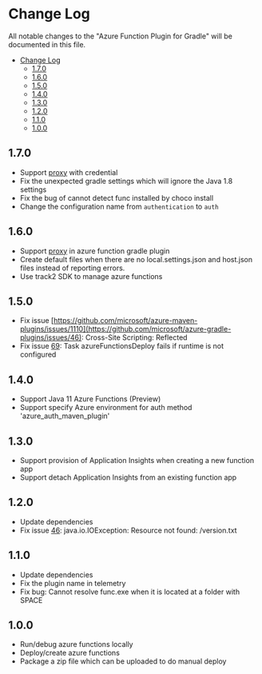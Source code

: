 # Change Log
All notable changes to the "Azure Function Plugin for Gradle" will be documented in this file.
- [Change Log](#change-log)
  - [1.7.0](#160)
  - [1.6.0](#160)
  - [1.5.0](#150)
  - [1.4.0](#140)
  - [1.3.0](#130)
  - [1.2.0](#120)
  - [1.1.0](#110)
  - [1.0.0](#100)

## 1.7.0
- Support [proxy](https://github.com/microsoft/azure-gradle-plugins/wiki/Proxy) with credential
- Fix the unexpected gradle settings which will ignore the Java 1.8 settings
- Fix the bug of cannot detect func installed by choco install
- Change the configuration name from `authentication` to `auth`

## 1.6.0
- Support [proxy](https://github.com/microsoft/azure-gradle-plugins/wiki/Proxy) in azure function gradle plugin
- Create default files when there are no local.settings.json and host.json files instead of reporting errors.
- Use track2 SDK to manage azure functions

## 1.5.0
- Fix issue [https://github.com/microsoft/azure-maven-plugins/issues/1110](https://github.com/microsoft/azure-gradle-plugins/issues/46): Cross-Site Scripting: Reflected
- Fix issue [69](https://github.com/microsoft/azure-gradle-plugins/issues/69): Task azureFunctionsDeploy fails if runtime is not configured

## 1.4.0
- Support Java 11 Azure Functions (Preview)
- Support specify Azure environment for auth method 'azure_auth_maven_plugin'

## 1.3.0
- Support provision of Application Insights when creating a new function app
- Support detach Application Insights from an existing function app

## 1.2.0
- Update dependencies
- Fix issue [46](https://github.com/microsoft/azure-gradle-plugins/issues/46): java.io.IOException: Resource not found: /version.txt


## 1.1.0
- Update dependencies
- Fix the plugin name in telemetry
- Fix bug: Cannot resolve func.exe when it is located at a folder with SPACE


## 1.0.0
- Run/debug azure functions locally
- Deploy/create azure functions
- Package a zip file which can be uploaded to do manual deploy
